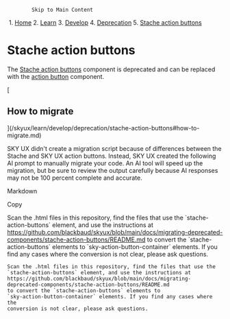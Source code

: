             Skip to Main Content

 1.  [Home](/skyux/)
2.  [Learn](/skyux/learn.md)
3.  [Develop](/skyux/learn/develop.md)
4.  [Deprecation](/skyux/learn/develop/deprecation.md)
5.  [Stache action buttons](/skyux/learn/develop/deprecation/stache-action-buttons.md)

Stache action buttons
=====================

The [Stache action buttons]() component is deprecated and can be replaced with the [action button](/skyux/components/action-button.md) component.

[

How to migrate
--------------

](/skyux/learn/develop/deprecation/stache-action-buttons#how-to-migrate.md)

SKY UX didn't create a migration script because of differences between the Stache and SKY UX action buttons. Instead, SKY UX created the following AI prompt to manually migrate your code. An AI tool will speed up the migration, but be sure to review the output carefully because AI responses may not be 100 percent complete and accurate.

Markdown

Copy

Scan the .html files in this repository, find the files that use the \`stache-action-buttons\` element, and use the instructions at https://github.com/blackbaud/skyux/blob/main/docs/migrating-deprecated-components/stache-action-buttons/README.md to convert the \`stache-action-buttons\` elements to \`sky-action-button-container\` elements. If you find any cases where the conversion is not clear, please ask questions.

    Scan the .html files in this repository, find the files that use the
    `stache-action-buttons` element, and use the instructions at
    https://github.com/blackbaud/skyux/blob/main/docs/migrating-deprecated-components/stache-action-buttons/README.md
    to convert the `stache-action-buttons` elements to
    `sky-action-button-container` elements. If you find any cases where the
    conversion is not clear, please ask questions.